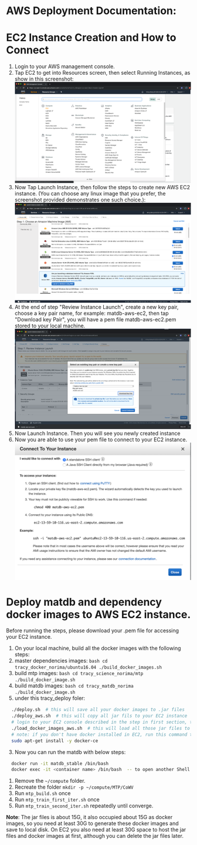 # AWS Deployment Documentation:
# EC2 Instance Creation and How to Connect

1. Login to your AWS management console.
2. Tap EC2 to get into Resources screen, then select Running Instances, as show in this screenshot: ![AWS Console](./images/aws-screenshot-1.png)
3. Now Tap Launch Instance, then follow the steps to create new AWS EC2 instance. (You can choose any linux image that you prefer, the screenshot provided demonstrates one such choice.):![AWS Console - Create EC2 Instance](./images/aws-screenshot-3.png)
4. At the end of step "Review Instance Launch", create a new key pair, choose a key pair name, for example: matdb-aws-ec2, then tap "Download key Pair", you will have a pem file matdb-aws-ec2.pem stored to your local machine.![AWS Console - Create Key Pair and Download pem file](./images/aws-screenshot-5.png)
5. Now Launch Instance. Then you will see you newly created instance
6. Now you are able to use your pem file to connect to your EC2 instance. ![AWS Console - Connect to EC2](./images/aws-screenshot-6.png)

# Deploy matdb and dependency docker images to AWS EC2 instance.

Before running the steps, please download your .pem file for accessing your EC2 instance.
1. On your local machine, build all the docker images with the following steps:
  1. master dependencies images:
    ```bash
      cd tracy_docker_norima/ubuntu16.04
      ./build_docker_images.sh
    ```
  2.  build mtp images:
    ```bash
      cd tracy_science_norima/mtp
      ./build_docker_image.sh
    ```
  3. build matdb images:
    ```bash
      cd tracy_matdb_norima
      ./build_docker_image.sh
    ```
2. under this tracy_deploy foler:
  ```bash
    ./deploy.sh  # this will save all your docker images to .jar files
    ./deploy_aws.sh  # this will copy all jar fils to your EC2 instance
    # login to your EC2 console described in the step in first section, then run
    ./load_docker_images_aws.sh  # this will load all those jar files to docker
    # note: if you don't have docker installed in EC2, run this command to install docker first
    sudo apt-get install -y docker-ce
  ```
3. Now you can run the matdb with below steps:
  ```bash
    docker run -it matdb_stable /bin/bash
    docker exec -it <container name> /bin/bash  -- to open another Shell to monitor
  ```
 1. Remove the `~/compute` folder.
 2. Recreate the folder `mkdir -p ~/compute/MTP/CoWV`
 3. Run `mtp_build.sh` once
 4. Run `mtp_train_first_iter.sh` once
 5. Run `mtp_train_second_iter.sh` repeatedly until converge.

**Note**: The jar files is about 15G, it also occupied about 15G as docker images, so you need at least 30G to generate these docker images and save to local disk.
On EC2 you also need at least 30G space to host the jar files and docker images at first, although you can delete the jar files later.
